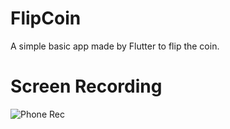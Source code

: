# FlipCoin
A simple basic app made by Flutter to flip the coin.
# Screen Recording
![Phone Rec](https://user-images.githubusercontent.com/97425169/152041767-96284543-8309-484b-a550-ff0273db353b.gif)
